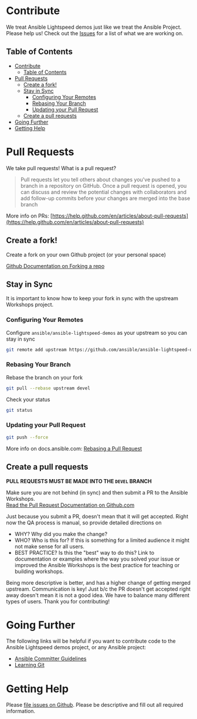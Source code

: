# Contribute

We treat Ansible Lightspeed demos just like we treat the Ansible Project.  Please help us!  Check out the [Issues](https://github.com/ansible/ansible-lightspeed-demos/issues) for a list of what we are working on.

## Table of Contents

- [Contribute](#contribute)
  - [Table of Contents](#table-of-contents)
- [Pull Requests](#pull-requests)
  - [Create a fork!](#create-a-fork)
  - [Stay in Sync](#stay-in-sync)
    - [Configuring Your Remotes](#configuring-your-remotes)
    - [Rebasing Your Branch](#rebasing-your-branch)
    - [Updating your Pull Request](#updating-your-pull-request)
  - [Create a pull requests](#create-a-pull-requests)
- [Going Further](#going-further)
- [Getting Help](#getting-help)


# Pull Requests

We take pull requests!  What is a pull request?

>Pull requests let you tell others about changes you've pushed to a branch in a repository on GitHub. Once a pull request is opened, you can discuss and review the potential changes with collaborators and add follow-up commits before your changes are merged into the base branch

More info on PRs: [https://help.github.com/en/articles/about-pull-requests](https://help.github.com/en/articles/about-pull-requests)

## Create a fork!

Create a fork on your own Github project (or your personal space)

[Github Documentation on Forking a repo](https://help.github.com/articles/fork-a-repo/)

## Stay in Sync

It is important to know how to keep your fork in sync with the upstream Workshops project.

### Configuring Your Remotes

Configure `ansible/ansible-lightspeed-demos` as your upstream so you can stay in sync

```bash
git remote add upstream https://github.com/ansible/ansible-lightspeed-demos.git
```

### Rebasing Your Branch

Rebase the branch on your fork

```bash
git pull --rebase upstream devel
```

Check your status

```bash
git status
```

### Updating your Pull Request

```bash
git push --force
```

More info on docs.ansible.com: [Rebasing a Pull Request](http://docs.ansible.com/ansible/latest/dev_guide/developing_rebasing.html)

## Create a pull requests

**PULL REQUESTS MUST BE MADE INTO THE `DEVEL` BRANCH**

Make sure you are not behind (in sync) and then submit a PR to the Ansible Workshops.  
[Read the Pull Request Documentation on Github.com](https://help.github.com/articles/creating-a-pull-request/)

Just because you submit a PR, doesn't mean that it will get accepted.  Right now the QA process is manual, so provide detailed directions on

 - WHY? Why did you make the change?
 - WHO? Who is this for?  If this is something for a limited audience it might not make sense for all users.
 - BEST PRACTICE?  Is this the "best" way to do this?  Link to documentation or examples where the way you solved your issue or improved the Ansible Workshops is the best practice for teaching or building workshops.

Being more descriptive is better, and has a higher change of getting merged upstream.  Communication is key!  Just b/c the PR doesn't get accepted right away doesn't mean it is not a good idea. We have to balance many different types of users.  Thank you for contributing!

# Going Further

The following links will be helpful if you want to contribute code to the Ansible Lightspeed demos project, or any Ansible project:
- [Ansible Committer Guidelines](http://docs.ansible.com/ansible/latest/committer_guidelines.html)
- [Learning Git](https://git-scm.com/book/en/v2)

# Getting Help

Please [file issues on Github](https://github.com/ansible/ansible-lightspeed-demos/issues).  Please be descriptive and fill out all required information.
